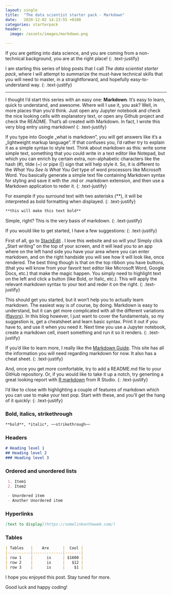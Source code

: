 ```yaml
---
layout: single
title:  "The data scientist starter pack - Markdown"
date:   2020-12-02 14:23:55 +0100
categories: starterpack
header:
  image: /assets/images/markdown.png

---
```


If you are getting into data science, and you are coming from a non-technical background, you are at the right place!
{: .text-justify}

I am starting this series of blog posts that I call *The data scientist starter pack*, where I will attempt to summarize the must-have technical skills that you will need to master, in a straightforward, and hopefully easy-to-understand way.
{: .text-justify}

---

I thought I’d start this series with an easy one: **Markdown**. It’s easy to learn, quick to understand, and awesome. Where will I use it, you ask? Well, in more places than you’d think. Just open any Jupyter notebook and check the nice looking cells with explanatory text, or open any Github project and check the README. That’s all created with Markdown. In fact, I wrote this very blog entry using markdown!
{: .text-justify}

If you type into Google „what is markdown”, you will get answers like it’s a „lightweight markup language”. If that confuses you, I’d rather try to explain it as a simple syntax to style text. Think about markdown as this: write some simple text, something that you could write in a text editor like Notepad, but which you can enrich by certain extra, non-alphabetic characters like the hash (\#), tilde (\~) or pipe (\|) sign that will help style it. So, it is different to the *What You See Is What You Get* type of word processors like Microsoft Word. You basically generate a simple text file containing Markdown syntax for styling and save it with the .md or .markdown extension, and then use a Markdown application to reder it.
{: .text-justify}

For example if you surround text with two asterisks (\*\*), it will be interpreted as bold formatting when displayed.
{: .text-justify}

```markdown
**this will make this text bold**
```
Simple, right? This is the very basis of markdown.
{: .text-justify}

If you would like to get started, I have a few suggestions:
{: .text-justify}

First of all, go to [StackEdit](https://stackedit.io/) . I love this website and so will you! Simply click „Start writing” on the top of your screen, and it will lead you to an app where on the left hand side you have your area where you can enter markdown, and on the right handside you will see how it will look like, once rendered. The best thing though is that on the top ribbon you have buttons, (that you will know from your favorit text editor like Microsoft Word, Google Docs, etc.) that make the magic happen. You simply need to highlight text on the left and click a button (like Bold, or Italic, etc.). This will apply the relevant markdown syntax to your text and reder it on the right.
{: .text-justify}

This should get you started, but it won’t help you to actually learn markdown. The easiest way is of course, by doing. Markdown is easy to understand, but it can get more complicated with all the different variations ([flavors](https://gist.github.com/vimtaai/99f8c89e7d3d02a362117284684baa0f)). In this blog however, I just want to cover the fundamentals, so my suggestion is, get a cheatsheet and learn basic syntax. Print it out if you have to, and use it when you need it. Next time you use a Jupyter notebook, create a markdown cell, insert something and run it so it renders.
{: .text-justify}

If you’d like to learn more, I really like the  [Markdown Guide](https://www.markdownguide.org/). This site has all the information you will need regarding markdown for now. It also has a cheat sheet.
{: .text-justify}

And, once you get more comfortable, try to add a README.md file to your GitHub repository. Or, if you would like to take it up a notch, try generting a great looking report with [R markdown](https://rmarkdown.rstudio.com/) from R Studio.
{: .text-justify}

I’d like to close with highlighting a couple of features of markdown which you can use to make your text pop. Start with these, and you’ll get the hang of it quickly:
{: .text-justify}

### Bold, italics, strikethrough
```markdown
**bold**, *italic*, ~~strikethrough~~
```

### Headers
```markdown
# Heading level 1
## Heading level 2
### Heading level 3
```

### Ordered and unordered lists
```markdown
 1. Item1
 2. Item2
```
```markdown
 - Unordered item
 - Another Unordered item
```
### Hyperlinks
```markdown
[text to display](https://somelinkontheweb.com/)
```
### Tables
```markdown
| Tables   |    Are      |  Cool |
|----------|-------------|-------|
| row 1    |      is     | $1600 |
| row 2    |      is     |   $12 |
| row 3    |      is     |    $1 |
``` 
I hope you enjoyed this post. Stay tuned for more.

Good luck and happy coding!
